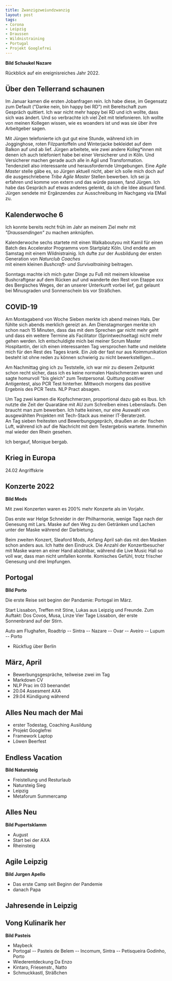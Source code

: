 ```yaml
---
title: Zwanzigzweiundzwanzig
layout: post
tags:
- Corona
- Leipzig
- Draussen
- Wildnistraining
- Portugal
- Projekt Googlefrei
---
```

**Bild Schaukel Nazare**

Rückblick auf ein ereignisreiches Jahr 2022.<!--break-->

## Über den Tellerrand schaunen

Im Januar kamen die ersten Jobanfragen rein.
Ich habe diese, im Gegensatz zum Default ("Danke nein, bin happy bei RD")
mit Bereitschaft zum Gespräch quittiert.
Ich war nicht mehr happy bei RD und ich wollte, dass sich was ändert.
Und so verbrachte ich viel Zeit mit telefonieren.
Ich wollte von meinen Kollegen wissen, 
wie es woanders ist und was sie über ihre Arbeitgeber sagen.

Mit Jürgen telefonierte ich gut gut eine Stunde, während ich im Jogginghose, 
roten Filzpantoffeln und Winterjacke bekleidet auf dem Balkon auf und ab lief.
Jürgen arbeitete, wie zwei andere Kolleg\*innen mit denen ich auch telefoniert habe 
bei einer Versicherer und in Köln. 
Und Versicherer machen gerade auch alle in Agil und Transformation.
Tendenziell also interessante und herausfordernde Umgebungen.
Eine *Agile Master* stelle gäbe es, so Jürgen aktuell nicht, 
aber ich solle mich doch auf die ausgeschriebene *Tribe Agile Master* Stellen bewerben.
Ich sei ja erfahren und komme von extern und das würde passen, fand Jürgen. 
Ich habe das Gespräch auf etwas anderes gelenkt, da ich die Idee absurd fand.
Jürgen sendete mir Ergänzendes zur Ausschreibung im Nachgang via EMail zu.

## Kalenderwoche 6 

Ich konnte bereits recht früh im Jahr an meinem Ziel 
mehr mit *"Draussendingen"* zu machen anknüpfen.

Kalenderwoche sechs startete mit einen Walkaboutyou mit Kamil für einen Batch 
des Accelerator Programms vom Startplatz Köln.
Und endete am Samstag mit einem Wildnistrainig.
Ich dufte zur der Ausbildung der ersten Generation von *Naturclub Coaches*  
mit einem kleinen *Bushcraft- und Survivaltraining* beitragen.

Sonntags machte ich mich guter Dinge zu Fuß mit meinem kiloweise Bushcraftgear 
auf dem Rücken auf
und wanderte den Rest von Etappe xxx des Bergisches Weges, 
der an unserer Unterkunft vorbei lief, 
gut gelaunt bei Minusgraden und Sonnenschein bis vor Sträßchen.

## COVID-19

Am Montagabend von Woche Sieben merkte ich abend meinen Hals. 
Der fühlte sich abends merklich gereizt an.
Am Dienstagmorgen merkte ich schon nach 15 Minuten, 
dass das mit dem Sprechen gar nicht mehr geht
und dass ein weitere Termine als Facilitator (Sprintwechseltag) nicht mehr gehen werden.
Ich entschuldigte mich bei meiner Scrum Master Hospitantin,
der ich einen interessanten Tag versprochen hatte 
und meldete mich für den Rest des Tages krank.
Ein Job der fast nur aus Koimmunikation besteht ist ohne reden zu können 
schwierig zu nicht bewerkstelligen...

Am Nachmittag ging ich zu Teststelle, 
ich war mir zu diesem Zeitpunkt schon recht sicher, 
dass ich es keine normalen Haslschmerzen waren 
und sagte homurvoll "bis gleich" zum Testpersonal. 
Quittung positiver Antigentest, also PCR Test hinterher. 
Mittwoch morgens das positive Ergebnis des PCR Tests. 
NLP Pract absagen.

Um Tag zwei kamen die Kopfschmerzen, proportional dazu gab es Ibus.
Ich nutzte die Zeit der Quaratäne mit AU zum Schreiben eines Lebenslaufs.
Den braucht man zum bewerben. 
Ich hatte keinen, nur eine Auswahl von ausgewählten Projekten 
mit Tech-Stack aus meiner IT-Beraterzeit.  
An Tag sieben freitesten und Bewerbungsgepräch, draußen an der fischen Luft,
während ich auf die Nachricht mit dem Testergebnis wartete.
Immerhin mal wieder den Rhein gesehen.

Ich bergauf, Monique bergab.

## Krieg in Europa

24.02 Angriffskrie


## Konzerte 2022

**Bild Mods**

Mit zwei Konzerten waren es 200% mehr Konzerte als im Vorjahr.   

Das erste war Helge Schneider in der Philharmonie,
wenige Tage nach der Genesung mit Lars. 
Maske auf den Weg zu den Getränken und Lachen unter der Maske während der Darbietung.

Beim zweiten Konzert, Sleaford Mods,
Anfang April sah das mit den Masken schon anders aus.
Ich hatte den Eindruck.
Die Anzahl der Konzertbesucher mit Maske waren an einer Hand abzählbar,
während die Live Music Hall so voll war, dass man nicht umfallen konnte.
Komisches Gefühl, trotz frischer Genesung und drei Impfungen.

## Portogal

**BIld Porto**

Die erste Reise seit beginn der Pandamie: Portogal im März.

Start Lissabon, Treffen mit Stine, Lukas aus Leipzig und Freunde.
Zum Auftakt: Dos Covos, Musa, Linze
Vier Tage Lissabon, der erste Sonnenbrand auf der Stirn. 

Auto am Flughafen,  Roadtrip
-- Sintra
-- Nazare
-- Ovar
-- Aveiro
-- Lupum
-- Porto
- Rückflug über Berlin

## März, April

- Bewerbungsgespräche, teilweise zwei im Tag
- Markdown CV
- NLP Prac im 03 beenandet
- 20.04 Assesment AXA
- 29.04 Kündigung während 

## Alles Neu mach der Mai 

- erster Todestag, Coaching Ausildung
- Projekt Googlefrei
- Framework Laptop
- Löwen Beerfest

## Endless Vacation

**Bild Natursteig**

- Freistellung und Resturlaub
- Natursteig Sieg
- Leipzig 
- Metaforum Summercamp

## Alles Neu

**Bild Pupertsklamm**


- August
- Start bei der AXA
- Rheinsteig

## Agile Leipzig

**Bild Jurgen Apello**

- Das erste Camp seit Beginn der Pandemie
- danach Papa

## Jahresende in Leipzig

## Vong Kulinarik her

**Bild Pasteis**

- Maybeck
- Portogal
-- Pasteis de Belem
-- Incomum, Sintra
-- Petisqueira Godinho, Porto
- Wiederentdeckung Da Enzo
- Kintaro, Friesenstr., Natto
- Schmuckkastl, Sträßchen


